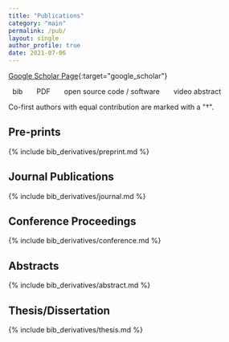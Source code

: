 ```yaml
---
title: "Publications"
category: "main"
permalink: /pub/
layout: single
author_profile: true
date: 2021-07-06
---
```


<i class="ai ai-google-scholar-square"></i> [Google Scholar Page](https://scholar.google.com/citations?hl=en&user=wSnmjaoAAAAJ){:target="google_scholar"}

<i class="fa fa-quote-right"></i> &nbsp; bib &nbsp;&nbsp;&nbsp; <i class="fa fa-file-pdf-o"></i> &nbsp; PDF &nbsp;&nbsp;&nbsp; <i class="fa fa-code"></i> &nbsp; open source code / software &nbsp;&nbsp;&nbsp; <i class="fa fa-video-camera"></i> &nbsp; video abstract

<span style="font-size:1em;">Co-first authors with equal contribution are marked with a "&dagger;".</span>

## Pre-prints

{% include bib_derivatives/preprint.md %}

## Journal Publications

{% include bib_derivatives/journal.md %}

## Conference Proceedings

{% include bib_derivatives/conference.md %}

## Abstracts

{% include bib_derivatives/abstract.md %}

## Thesis/Dissertation

{% include bib_derivatives/thesis.md %}

